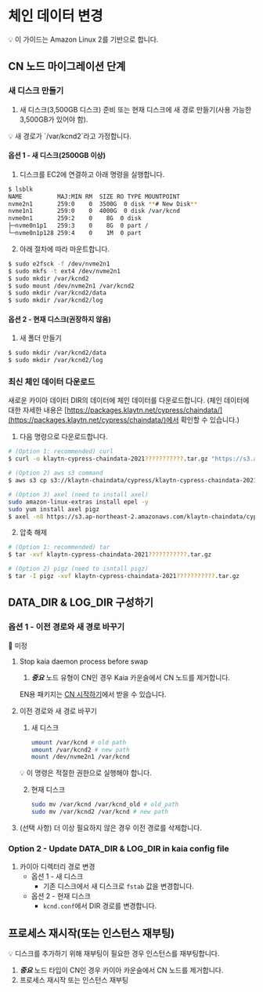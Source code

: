 # 체인 데이터 변경

<aside>
💡 이 가이드는 Amazon Linux 2를 기반으로 합니다.

</aside>

## CN 노드 마이그레이션 단계

### 새 디스크 만들기

1. 새 디스크(3,500GB 디스크) 준비 또는 현재 디스크에 새 경로 만들기(사용 가능한 3,500GB가 있어야 함).

<aside>
💡 새 경로가 `/var/kcnd2`라고 가정합니다.

</aside>

#### 옵션 1 - 새 디스크(2500GB 이상)

1. 디스크를 EC2에 연결하고 아래 명령을 실행합니다.

```bash
$ lsblk
NAME          MAJ:MIN RM  SIZE RO TYPE MOUNTPOINT
nvme2n1       259:0    0  3500G  0 disk **# New Disk**
nvme1n1       259:0    0  4000G  0 disk /var/kcnd
nvme0n1       259:2    0    8G  0 disk
├─nvme0n1p1   259:3    0    8G  0 part /
└─nvme0n1p128 259:4    0    1M  0 part
```

2. 아래 절차에 따라 마운트합니다.

```bash
$ sudo e2fsck -f /dev/nvme2n1
$ sudo mkfs -t ext4 /dev/nvme2n1
$ sudo mkdir /var/kcnd2
$ sudo mount /dev/nvme2n1 /var/kcnd2
$ sudo mkdir /var/kcnd2/data
$ sudo mkdir /var/kcnd2/log
```

#### 옵션 2 - 현재 디스크(권장하지 않음)

1. 새 폴더 만들기

```bash
$ sudo mkdir /var/kcnd2/data
$ sudo mkdir /var/kcnd2/log
```

### 최신 체인 데이터 다운로드

새로운 카이아 데이터 DIR의 데이터에 체인 데이터를 다운로드합니다. (체인 데이터에 대한 자세한 내용은 [https://packages.klaytn.net/cypress/chaindata/](https://packages.klaytn.net/cypress/chaindata/)에서 확인할 수 있습니다.)

1. 다음 명령으로 다운로드합니다.

```bash
# (Option 1: recommended) curl 
$ curl -o klaytn-cypress-chaindata-2021???????????.tar.gz "https://s3.ap-northeast-2.amazonaws.com/klaytn-chaindata/cypress/klaytn-cypress-chaindata-2021???????????.tar.gz"

# (Option 2) aws s3 command
$ aws s3 cp s3://klaytn-chaindata/cypress/klaytn-cypress-chaindata-2021???????????.tar.gz klaytn-cypress-chaindata-20211113011111.tar.gz 

# (Option 3) axel (need to install axel)
sudo amazon-linux-extras install epel -y
sudo yum install axel pigz
$ axel -n8 https://s3.ap-northeast-2.amazonaws.com/klaytn-chaindata/cypress/klaytn-cypress-chaindata-2021???????????.tar.gz
```

2. 압축 해제

```bash
# (Option 1: recommended) tar
$ tar -xvf klaytn-cypress-chaindata-2021???????????.tar.gz

# (Option 2) pigz (need to isntall pigz)
$ tar -I pigz -xvf klaytn-cypress-chaindata-2021???????????.tar.gz
```

## DATA_DIR & LOG_DIR 구성하기

### 옵션 1 - 이전 경로와 새 경로 바꾸기

<aside>
🚨 미정

</aside>

1. Stop kaia daemon process before swap

   1. _**중요**_ 노드 유형이 CN인 경우 Kaia 카운슬에서 CN 노드를 제거합니다.

   EN용 패키지는 [CN 시작하기](../../nodes/core-cell/install/install-consensus-nodes.md#startup-the-cn)에서 받을 수 있습니다.

2. 이전 경로와 새 경로 바꾸기

   1. 새 디스크

      ```bash
      umount /var/kcnd # old path
      umount /var/kcnd2 # new path
      mount /dev/nvme2n1 /var/kcnd
      ```

   💡 이 명령은 적절한 권한으로 실행해야 합니다.

   2. 현재 디스크

      ```bash
      sudo mv /var/kcnd /var/kcnd_old # old_path
      sudo mv /var/kcnd2 /var/kcnd # new path
      ```

3. (선택 사항) 더 이상 필요하지 않은 경우 이전 경로를 삭제합니다.

### Option 2 - Update DATA_DIR & LOG_DIR in kaia config file

1. 카이아 디렉터리 경로 변경
   - 옵션 1 - 새 디스크
     - 기존 디스크에서 새 디스크로 `fstab` 값을 변경합니다.
   - 옵션 2 - 현재 디스크
     - `kcnd.conf`에서 DIR 경로를 변경합니다.

## 프로세스 재시작(또는 인스턴스 재부팅)

<aside>
💡 디스크를 추가하기 위해 재부팅이 필요한 경우 인스턴스를 재부팅합니다.

</aside>

1. _**중요**_ 노드 타입이 CN인 경우 카이아 카운슬에서 CN 노드를 제거합니다.
2. 프로세스 재시작 또는 인스턴스 재부팅

